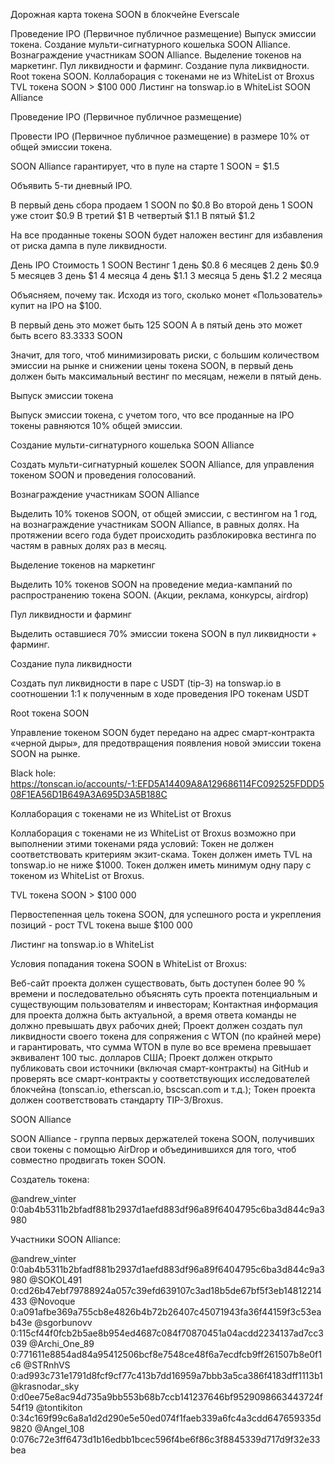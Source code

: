 Дорожная карта
токена SOON
в блокчейне Everscale

Проведение IPO (Первичное публичное размещение)
Выпуск эмиссии токена.
Создание мульти-сигнатурного кошелька SOON Alliance.
Вознаграждение участникам SOON Alliance.
Выделение токенов на маркетинг.
Пул ликвидности и фарминг.
Создание пула ликвидности.
Root токена SOON.
Коллаборация с токенами не из WhiteList от Broxus
TVL токена SOON > $100 000
Листинг на tonswap.io в WhiteList
SOON Alliance

Проведение IPO (Первичное публичное размещение)

Провести IPO (Первичное публичное размещение) в размере 10% от общей эмиссии токена.

SOON Alliance гарантирует, что в пуле на старте 1 SOON = $1.5

Объявить 5-ти дневный IPO.

В первый день сбора продаем 1 SOON по $0.8
Во второй день
1 SOON уже стоит $0.9
В третий $1
В четвертый $1.1
В пятый $1.2

На все проданные токены SOON будет наложен вестинг для избавления от риска дампа в пуле ликвидности.


День IPO
Стоимость 1 SOON
Вестинг
1 день
$0.8
6 месяцев
2 день
$0.9
5 месяцев
3 день
$1
4 месяца
4 день
$1.1
3 месяца
5 день
$1.2
2 месяца


Объясняем, почему так. 
Исходя из того, сколько монет «Пользователь» купит на IPO на $100.

В первый день это может быть 125 SOON
А в пятый день это может быть всего 83.3333 SOON

Значит, для того, чтоб минимизировать риски, с большим количеством эмиссии на рынке и снижении цены токена SOON, в первый день должен быть максимальный вестинг по месяцам, нежели в пятый день.

Выпуск эмиссии токена

Выпуск эмиссии токена, с учетом того, что все проданные на IPO токены равняются 10% общей эмиссии.

Создание мульти-сигнатурного кошелька SOON Alliance

Создать мульти-сигнатурный кошелек SOON Alliance, для управления токеном SOON и проведения голосований.

Вознаграждение участникам SOON Alliance

Выделить 10% токенов SOON, от общей эмиссии, с вестингом на 1 год, на вознаграждение участникам SOON Alliance, в равных долях.
На протяжении всего года будет происходить разблокировка вестинга по частям в равных долях раз в месяц.

Выделение токенов на маркетинг

Выделить 10% токенов SOON на проведение медиа-кампаний по распространению токена SOON. (Акции, реклама, конкурсы, airdrop)

Пул ликвидности и фарминг

Выделить оставшиеся 70% эмиссии токена SOON в пул ликвидности + фарминг.

Создание пула ликвидности

Создать пул ликвидности в паре с USDT (tip-3) на tonswap.io в соотношении 1:1 к полученным в ходе проведения IPO токенам USDT

Root токена SOON

Управление токеном SOON будет передано на адрес смарт-контракта «черной дыры», для предотвращения появления новой эмиссии токена SOON на рынке. 

Black hole:
https://tonscan.io/accounts/-1:EFD5A14409A8A129686114FC092525FDDD508F1EA56D1B649A3A695D3A5B188C

Коллаборация с токенами не из WhiteList от Broxus

Коллаборация с токенами не из WhiteList от Broxus возможно при выполнении этими токенами ряда условий:
Токен не должен соответствовать критериям экзит-скама.
Токен должен иметь TVL на tonswap.io не ниже $1000.
Токен должен иметь минимум одну пару с токеном из WhiteList от Broxus.

TVL токена SOON > $100 000

Первостепенная цель токена SOON, для успешного роста и укрепления позиций - рост TVL токена выше $100 000

Листинг на tonswap.io в WhiteList

Условия попадания токена SOON в WhiteList от Broxus:

Веб-сайт проекта должен существовать, быть доступен более 90 % времени и последовательно объяснять суть проекта потенциальным и существующим пользователям и инвесторам;
Контактная информация для проекта должна быть актуальной, а время ответа команды не должно превышать двух рабочих дней;
Проект должен создать пул ликвидности своего токена для сопряжения с WTON (по крайней мере) и гарантировать, что сумма WTON в пуле во все времена превышает эквивалент 100 тыс. долларов США;
Проект должен открыто публиковать свои источники (включая смарт-контракты) на GitHub и проверять все смарт-контракты у соответствующих исследователей блокчейна (tonscan.io, etherscan.io, bscscan.com и т.д.);
Токен проекта должен соответствовать стандарту TIP-3/Broxus.

SOON Alliance

SOON Alliance - группа первых держателей токена SOON, получивших свои токены с помощью  AirDrop и  объединившихся для того, чтоб совместно продвигать токен SOON.

Создатель токена:


@andrew_vinter
0:0ab4b5311b2bfadf881b2937d1aefd883df96a89f6404795c6ba3d844c9a3980



Участники SOON Alliance:


@andrew_vinter
0:0ab4b5311b2bfadf881b2937d1aefd883df96a89f6404795c6ba3d844c9a3980
@SOKOL491
0:cd26b47ebf79788924a057c39efd639107c3ad18b5de67bf5f3eb14812214433
@Novoque
0:a091afbe369a755cb8e4826b4b72b26407c45071943fa36f44159f3c53eab43e
@sgorbunovv
0:115cf44f0fcb2b5ae8b954ed4687c084f70870451a04acdd2234137ad7cc3039
@Archi_One_89
0:771611e8854ad84a95412506bcf8e7548ce48f6a7ecdfcb9ff261507b8e0f1c6
@STRnhVS
0:ad993c731e1791d8fcf9cf77c413b7dd16959a7bbb3a5ca386f4183dff1113b1
@krasnodar_sky
0:d0ee75e8ac94d735a9bb553b68b7ccb141237646bf9529098663443724f54f19
@tontikiton
0:34c169f99c6a8a1d2d290e5e50ed074f1faeb339a6fc4a3cdd647659335d9820
@Angel_108
0:076c72e3ff6473d1b16edbb1bcec596f4be6f86c3f8845339d717d9f32e33bea

